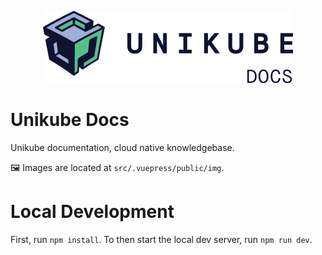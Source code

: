<p align="center">
  <img src="https://raw.githubusercontent.com/unikubehq/docs/main/logo_docs.png" width="400">
</p>

# Unikube Docs
Unikube documentation, cloud native knowledgebase.

:framed_picture: Images are located at `src/.vuepress/public/img`.

# Local Development

First, run `npm install`.  To then start the local dev server, run `npm run dev`.
